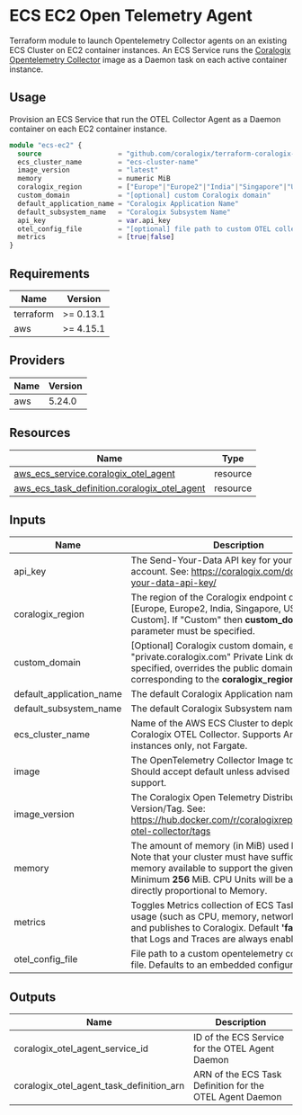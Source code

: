 # ECS EC2 Open Telemetry Agent

Terraform module to launch Opentelemetry Collector agents on an existing ECS Cluster on EC2 container instances. An ECS Service runs the [Coralogix Opentelemetry Collector](https://hub.docker.com/r/coralogixrepo/coralogix-otel-collector) image as a Daemon task on each active container instance.

## Usage

Provision an ECS Service that run the OTEL Collector Agent as a Daemon container on each EC2 container instance.
<!--For local dev, set local path to source, e.g. ```source  = "../../modules/ecs-ec2"```-->
```terraform
module "ecs-ec2" {
  source                   = "github.com/coralogix/terraform-coralogix-aws/modules/ecs-ec2"
  ecs_cluster_name         = "ecs-cluster-name"
  image_version            = "latest"
  memory                   = numeric MiB
  coralogix_region         = ["Europe"|"Europe2"|"India"|"Singapore"|"US"|"US2"]
  custom_domain            = "[optional] custom Coralogix domain"
  default_application_name = "Coralogix Application Name"
  default_subsystem_name   = "Coralogix Subsystem Name"
  api_key                  = var.api_key
  otel_config_file         = "[optional] file path to custom OTEL collector config file"
  metrics                  = [true|false]
}
```

## Requirements

| Name | Version |
|------|---------|
| terraform | >= 0.13.1 |
| aws | >= 4.15.1 |

## Providers

| Name | Version |
|------|---------|
| aws | 5.24.0 |

## Resources

| Name | Type |
|------|------|
| [aws_ecs_service.coralogix_otel_agent](https://registry.terraform.io/providers/hashicorp/aws/latest/docs/resources/ecs_service) | resource |
| [aws_ecs_task_definition.coralogix_otel_agent](https://registry.terraform.io/providers/hashicorp/aws/latest/docs/resources/ecs_task_definition) | resource |

## Inputs

| Name | Description | Type | Default | Required |
|------|-------------|------|---------|:--------:|
| api\_key | The Send-Your-Data API key for your Coralogix account. See: https://coralogix.com/docs/send-your-data-api-key/ | `string` | n/a | yes |
| coralogix\_region | The region of the Coralogix endpoint domain: [Europe, Europe2, India, Singapore, US, US2, Custom]. If "Custom" then __custom\_domain__ parameter must be specified. | `string` | n/a | yes |
| custom\_domain | [Optional] Coralogix custom domain, e.g. "private.coralogix.com" Private Link domain. If specified, overrides the public domain corresponding to the __coralogix\_region__ parameter. | `string` | `null` | no |
| default\_application\_name | The default Coralogix Application name. | `string` | n/a | yes |
| default\_subsystem\_name | The default Coralogix Subsystem name. | `string` | n/a | yes |
| ecs\_cluster\_name | Name of the AWS ECS Cluster to deploy the Coralogix OTEL Collector. Supports Amazon EC2 instances only, not Fargate. | `string` | n/a | yes |
| image | The OpenTelemetry Collector Image to use. Should accept default unless advised by Coralogix support. | `string` | `"coralogixrepo/coralogix-otel-collector"` | no |
| image\_version | The Coralogix Open Telemetry Distribution Image Version/Tag. See: https://hub.docker.com/r/coralogixrepo/coralogix-otel-collector/tags | `string` | n/a | yes |
| memory | The amount of memory (in MiB) used by the task. Note that your cluster must have sufficient memory available to support the given value. Minimum __256__ MiB. CPU Units will be allocated directly proportional to Memory. | `number` | `256` | no |
| metrics | Toggles Metrics collection of ECS Task resource usage (such as CPU, memory, network, and disk) and publishes to Coralogix. Default __'false'__ . Note that Logs and Traces are always enabled. | `bool` | `false` | no |
| otel\_config\_file | File path to a custom opentelemetry configuration file. Defaults to an embedded configuration. | `string` | `null` | no |

## Outputs

| Name | Description |
|------|-------------|
| coralogix\_otel\_agent\_service\_id | ID of the ECS Service for the OTEL Agent Daemon |
| coralogix\_otel\_agent\_task\_definition\_arn | ARN of the ECS Task Definition for the OTEL Agent Daemon |

